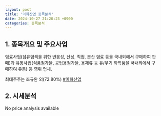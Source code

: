 ```yaml
---
layout: post
title: '이화산업 종목분석'
date: 2024-10-27 21:20:23 +0900
categories: 종목분석
---
```


## 1. 종목개요 및 주요사업

염료사업(섬유염색을 위한 반응성, 산성, 직접, 분산 염료 등을 국내외에서 구매하여 판매)과 유통사업(식품첨가물, 공업용첨가물, 용제류 등 유/무기 화학품을 국내외에서 구매하여 유통) 등 영위 업체. 

최대주주는 조규완 외(72.80%)
[#이화산업](#)

## 2. 시세분석

No price analysis available

